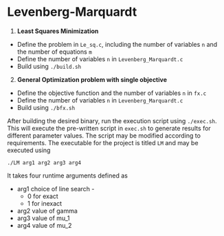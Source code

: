 # Levenberg-Marquardt

1. **Least Squares Minimization**
  * Define the problem in `Le_sq.c`, including the number of variables `n` and the number of equations `m` 
  * Define the number of variables `n` in `Levenberg_Marquardt.c`
  * Build using `./build.sh`

2. **General Optimization problem with single objective**
  * Define the objective function and the number of variables `n` in `fx.c`
  * Define the number of variables `n` in `Levenberg_Marquardt.c`
  * Build using `./bfx.sh`

After building the desired binary, run the execution script using `./exec.sh`. This will execute the pre-written script in `exec.sh` to generate results for different parameter values. The script may be modified according to requirements. The executable for the project is titled `LM` and may be executed using

    ./LM arg1 arg2 arg3 arg4
    
It takes four runtime arguments defined as
* arg1  choice of line search - 
  * 0 for exact
  * 1 for inexact
* arg2  value of gamma
* arg3  value of mu_1
* arg4  value of mu_2
